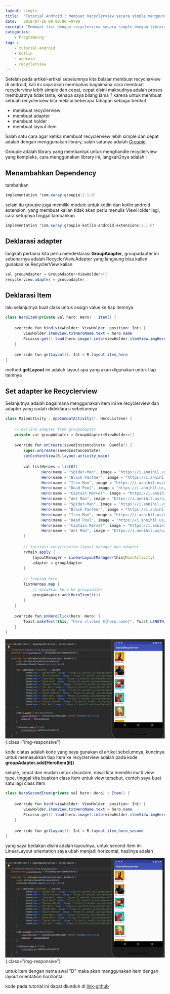 ```yaml
---
layout: single
title:  "Tutorial Android : Membuat Recyclerview secara simple menggunakan Groupie"
date:   2018-07-26 09:00:00 +0700
excerpt: "Membuat list dengan recyclerview secara simple dengan library gropie"
categories: 
    - Programming
tags : 
    - tutorial-android
    - kotlin
    - android
    - recyclerview
---
```


Setelah pada artikel-artikel sebelumnya kita belajar membuat recyclerview di android, kali ini saya akan membahas bagaimana cara membuat recyclerview lebih simple dan cepat, cepat disini maksudnya adalah proses membuatnya tidak lama, kenapa saya bilang lama ? karena untuk membuat sebuah recyclerview kita melalui beberapa tahapan sebagai berikut :

- membuat recyclerview
- membuat adapter
- membuat holder
- membuat layout item

Salah satu cara agar ketika membuat recyclerview lebih simple dan cepat adalah dengan menggunakan library, salah satunya adalah [Groupie](https://github.com/lisawray/groupie).

Groupie adalah library yang membantuk untuk menghandle recyclerview yang kompleks, cara menggunakan library ini, langkah2nya adalah :

## Menambahkan Dependency

tambahkan 

```java
implementation 'com.xwray:groupie:2.1.0'
```

selain itu groupie juga memiliki module untuk kotlin dan kotlin android extension, yang membuat kalian tidak akan perlu menulis ViewHolder lagi, cara setupnya tinggal tambahkan 

```java
implementation 'com.xwray:groupie-kotlin-android-extensions:2.1.0'
```

## Deklarasi adapter

langkah pertama kita perlu mendeklarasi **GroupAdapter**, groupadapter ini sebenarnya adalah RecyclerView.Adapter yang langsung bisa kalian gunakan ke RecyclerView kalian

```java
val groupAdapter = GroupAdapter<ViewHolder>()
recyclerview.adapter = groupadapter
```

## Deklarasi Item

lalu selanjutnya buat class untuk assign value ke tiap itemnya

```java
class HeroItem(private val hero: Hero) : Item() {

    override fun bind(viewHolder: ViewHolder, position: Int) {
        viewHolder.itemView.txtHeroName.text = hero.name
        Picasso.get().load(hero.image).into(viewHolder.itemView.imgHeroes)
    }

    override fun getLayout(): Int = R.layout.item_hero
}
```

method **getLayout** ini adalah layout apa yang akan digunakan untuk tiap itemnya

## Set adapter ke Recyclerview

Selanjutnya adalah bagaimana menggunakan item ini ke recyclerview dan adapter yang sudah dideklarasi sebelumnya

```java
class MainActivity : AppCompatActivity(), HeroListener {

    // declare adapter from groupadapter
    private var groupAdapter = GroupAdapter<ViewHolder>()

    override fun onCreate(savedInstanceState: Bundle?) {
        super.onCreate(savedInstanceState)
        setContentView(R.layout.activity_main)

        val listHeroes = listOf(
                Hero(name = "Spider-Man", image = "https://i.annihil.us/u/prod/marvel/i/mg/9/30/538cd33e15ab7/standard_xlarge.jpg"),
                Hero(name = "Black Panther", image = "https://i.annihil.us/u/prod/marvel/i/mg/1/c0/537ba2bfd6bab/standard_xlarge.jpg"),
                Hero(name = "Iron Man", image = "https://i.annihil.us/u/prod/marvel/i/mg/6/a0/55b6a25e654e6/standard_xlarge.jpg"),
                Hero(name = "Dead Pool", image = "https://i.annihil.us/u/prod/marvel/i/mg/5/c0/537ba730e05e0/standard_xlarge.jpg"),
                Hero(name = "Captain Marvel", image = "https://i.annihil.us/u/prod/marvel/i/mg/c/10/537ba5ff07aa4/standard_xlarge.jpg"),
                Hero(name = "Ant Man", image = "https://i.annihil.us/u/prod/marvel/i/mg/6/90/54ad7297b0a59/standard_xlarge.jpg"),
                Hero(name = "Spider-Man", image = "https://i.annihil.us/u/prod/marvel/i/mg/9/30/538cd33e15ab7/standard_xlarge.jpg"),
                Hero(name = "Black Panther", image = "https://i.annihil.us/u/prod/marvel/i/mg/1/c0/537ba2bfd6bab/standard_xlarge.jpg"),
                Hero(name = "Iron Man", image = "https://i.annihil.us/u/prod/marvel/i/mg/6/a0/55b6a25e654e6/standard_xlarge.jpg"),
                Hero(name = "Dead Pool", image = "https://i.annihil.us/u/prod/marvel/i/mg/5/c0/537ba730e05e0/standard_xlarge.jpg"),
                Hero(name = "Captain Marvel", image = "https://i.annihil.us/u/prod/marvel/i/mg/c/10/537ba5ff07aa4/standard_xlarge.jpg"),
                Hero(name = "Ant Man", image = "https://i.annihil.us/u/prod/marvel/i/mg/6/90/54ad7297b0a59/standard_xlarge.jpg")
        )

        // inisiasi recyclerview layout manager dan adapter
        rvMain.apply {
            layoutManager = LinearLayoutManager(this@MainActivity)
            adapter = groupAdapter
        }

        // looping hero
        listHeroes.map {
        	// masukkan hero ke groupadater
            groupAdapter.add(HeroItem(it))
        }
    }

    override fun onHeroClick(hero: Hero) {
        Toast.makeText(this, "hero clicked ${hero.name}", Toast.LENGTH_SHORT).show()
    }
}

```

![Android RecyclerView](/assets/images/recyclerview/rv_6.png){:class="img-responsive"}

kode diatas adalah kode yang saya gunakan di artikel sebelumnya,
kuncinya untuk memasukkan tiap item ke recyclerview adalah pada kode
**groupAdapter.add(HeroItem(it))**

simple, cepat dan mudah untuk dicustom, misal kita memiliki multi view type, tinggal kita buatkan class item untuk view tersebut, contoh saya buat satu lagi class Item

```java
class HeroSecondItem(private val hero: Hero) : Item() {

    override fun bind(viewHolder: ViewHolder, position: Int) {
        viewHolder.itemView.txtHeroName.text = hero.name
        Picasso.get().load(hero.image).into(viewHolder.itemView.imgHeroes)
    }

    override fun getLayout(): Int = R.layout.item_hero_second
}
```

yang saya bedakan disini adalah layoutnya, untuk second item ini LinearLayout orientation saya ubah menjadi horizontal, hasilnya adalah

![Android RecyclerView](/assets/images/recyclerview/rv_6.png){:class="img-responsive"}

untuk item dengan nama awal "D" maka akan menggunakan item dengan layout orientation horizontal, 

kode pada tutorial ini dapat diunduh di [link-github](https://github.com/pratamawijaya/SimpleRecyclerviewKotlin/tree/groupie)